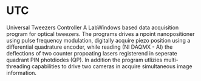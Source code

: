 # UTC
Universal Tweezers Controller
A LabWindows based data acquisition program for optical tweezers. The programs drives a npoint nanopositioner using pulse frequency modulation,
digitally acquire piezo position using a differential quadrature encoder, while  reading (NI DAQMX - AI) the deflections of two counter propoating lasers
registerend in seperate quadrant PIN photdiodes (QP). In addition the program utlizies multi-threading capabilities to drive two cameras in 
acquire simultaneous image information.
